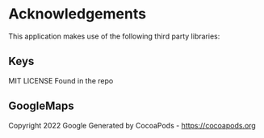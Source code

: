 # Acknowledgements
This application makes use of the following third party libraries:

## Keys

MIT LICENSE Found in the repo

## GoogleMaps

Copyright 2022 Google
Generated by CocoaPods - https://cocoapods.org
